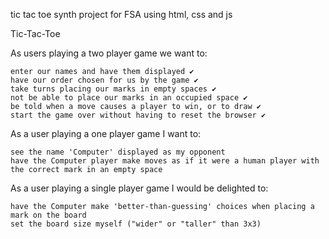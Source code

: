 tic tac toe synth project for FSA
using html, css and js

<!-- OBJECTIVES -->

Tic-Tac-Toe

As users playing a two player game we want to:

    enter our names and have them displayed ✔
    have our order chosen for us by the game ✔
    take turns placing our marks in empty spaces ✔
    not be able to place our marks in an occupied space ✔
    be told when a move causes a player to win, or to draw ✔
    start the game over without having to reset the browser ✔

As a user playing a one player game I want to:

    see the name 'Computer' displayed as my opponent
    have the Computer player make moves as if it were a human player with the correct mark in an empty space

As a user playing a single player game I would be delighted to:

    have the Computer make 'better-than-guessing' choices when placing a mark on the board
    set the board size myself ("wider" or "taller" than 3x3)
